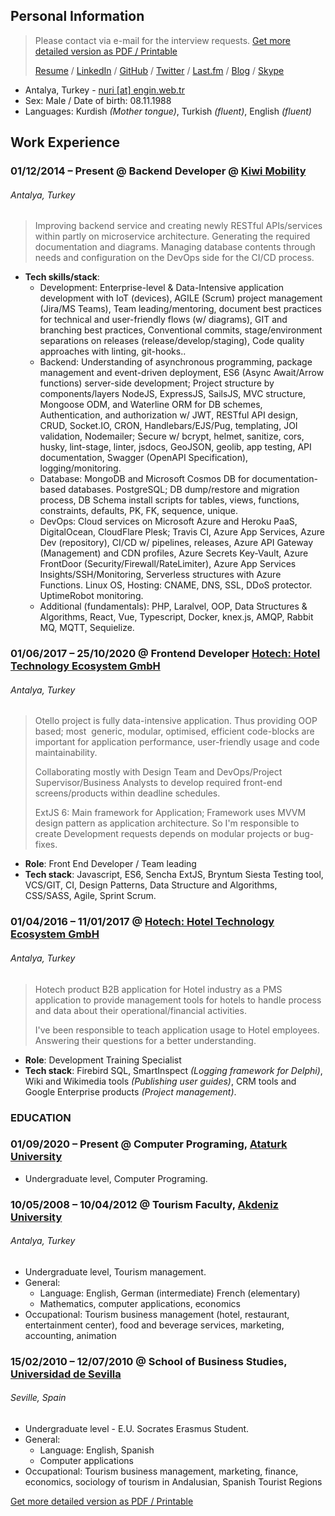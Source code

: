 ## Personal Information
> Please contact via e-mail for the interview requests. [Get more detailed version as PDF / Printable](https://drive.google.com/file/d/1ZgXG-DvL9buhB5zP78GgP4F1Bstp1mpH/view?usp=sharing)
>
> [Resume](https://nuri-engin.github.io/resume/) / [LinkedIn](https://www.linkedin.com/in/nuriengin/) / [GitHub](https://github.com/nuri-engin) / [Twitter](https://twitter.com/uzakkultur) / [Last.fm](https://www.last.fm/user/uzakkultur) / [Blog](http://uzakkultur.blogspot.com) / [Skype](nuridesengin) 

- Antalya, Turkey - [nuri [at] engin.web.tr](mailto:nuri@engin.web.tr)
- Sex: Male / Date of birth: 08.11.1988
- Languages: Kurdish _(Mother tongue)_, Turkish _(fluent)_, English _(fluent)_

## Work Experience
### 01/12/2014 – Present @ Backend Developer @ [Kiwi Mobility](https://www.linkedin.com/in/nuriengin/?lipi=urn%3Ali%3Apage%3Ad_flagship3_profile_view_base%3Bn6g2OG24Q%2FGXcdXyz10Q3g%3D%3D#)
###### Antalya, Turkey
> Improving backend service and creating newly RESTful APIs/services within partly on microservice architecture. Generating the required documentation and diagrams. Managing database contents through needs and configuration on the DevOps side for the CI/CD process. 
- **Tech skills/stack**:
    - Development: Enterprise-level & Data-Intensive application development with IoT (devices), AGILE (Scrum) project management (Jira/MS Teams), Team leading/mentoring, document best practices for technical and user-friendly flows (w/ diagrams), GIT and branching best practices, Conventional commits, stage/environment separations on releases (release/develop/staging), Code quality approaches with linting, git-hooks.. 
    - Backend: Understanding of asynchronous programming, package management and event-driven deployment, ES6 (Async Await/Arrow functions) server-side development; Project structure by components/layers NodeJS, ExpressJS, SailsJS, MVC structure, Mongoose ODM, and Waterline ORM for DB schemes, Authentication, and authorization w/ JWT, RESTful API design, CRUD, Socket.IO, CRON, Handlebars/EJS/Pug, templating, JOI validation, Nodemailer; Secure w/ bcrypt, helmet, sanitize, cors, husky, lint-stage, linter, jsdocs, GeoJSON, geolib, app testing, API documentation, Swagger (OpenAPI Specification), logging/monitoring.
    - Database: MongoDB and Microsoft Cosmos DB for documentation-based databases. PostgreSQL; DB dump/restore and migration process, DB Schema install scripts for tables, views, functions, constraints, defaults, PK, FK, sequence, unique.
    - DevOps: Cloud services on Microsoft Azure and Heroku PaaS, DigitalOcean, CloudFlare Plesk; Travis CI, Azure App Services, Azure Dev (repository), CI/CD w/ pipelines, releases, Azure API Gateway (Management) and CDN profiles, Azure Secrets Key-Vault, Azure FrontDoor (Security/Firewall/RateLimiter), Azure App Services Insights/SSH/Monitoring, Serverless structures with Azure Functions. Linux OS, Hosting: CNAME, DNS, SSL, DDoS protector. UptimeRobot monitoring.
    - Additional (fundamentals): PHP, Laralvel, OOP, Data Structures & Algorithms, React, Vue, Typescript, Docker, knex.js, AMQP, Rabbit MQ, MQTT, Sequielize.   

### 01/06/2017 – 25/10/2020 @ Frontend Developer [Hotech: Hotel Technology Ecosystem GmbH](https://www.hotech.com.tr/)
###### Antalya, Turkey

> Otello project is fully data-intensive application. Thus providing OOP based; most  generic, modular, optimised, efficient code-blocks are important for application performance, user-friendly usage and code maintainability. 
>
> Collaborating mostly with Design Team and DevOps/Project Supervisor/Business Analysts to develop required front-end screens/products within deadline schedules.
>
> ExtJS 6: Main framework for Application; Framework uses MVVM design pattern as application architecture. So I'm responsible to create Development requests depends on modular projects or bug-fixes.  

- **Role**: Front End Developer / Team leading
- **Tech stack**: Javascript, ES6, Sencha ExtJS, Bryntum Siesta Testing tool, VCS/GIT, CI, Design Patterns, Data Structure and Algorithms, CSS/SASS, Agile, Sprint Scrum.

### 01/04/2016 – 11/01/2017 @ [Hotech: Hotel Technology Ecosystem GmbH](https://www.hotech.com.tr/)
###### Antalya, Turkey

> Hotech product B2B application for Hotel industry as a PMS application to provide management tools for hotels to handle process and data about their operational/financial activities. 
>
> I've been responsible to teach application usage to Hotel employees. Answering their questions for a better understanding.
>
- **Role**: Development Training Specialist
- **Tech stack**: Firebird SQL, SmartInspect _(Logging framework for Delphi)_, Wiki and Wikimedia tools _(Publishing user guides)_, CRM tools and Google Enterprise products _(Project management)_.

### EDUCATION
### 01/09/2020 – Present @ Computer Programing, [Ataturk University](https://www.ataaof.edu.tr/)
- Undergraduate level, Computer Programing.

### 10/05/2008 – 10/04/2012 @ Tourism Faculty, [Akdeniz University](http://eng.akdeniz.edu.tr/)
###### Antalya, Turkey
- Undergraduate level, Tourism management.
- General:
  - Language: English, German (intermediate) French (elementary)
  - Mathematics, computer applications, economics
- Occupational: Tourism business management (hotel, restaurant, entertainment center), food and beverage services, marketing, accounting, animation

### 15/02/2010 – 12/07/2010 @ School of Business Studies, [Universidad de Sevilla](https://www.us.es/)
###### Seville, Spain
- Undergraduate level - E.U. Socrates Erasmus Student.
- General:
  - Language: English, Spanish
  - Computer applications
- Occupational: Tourism business management, marketing, finance, economics, sociology of tourism in Andalusian, Spanish Tourist Regions

[Get more detailed version as PDF / Printable](https://drive.google.com/file/d/1ZgXG-DvL9buhB5zP78GgP4F1Bstp1mpH/view?usp=sharing)
